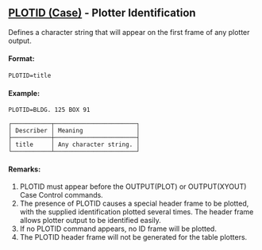 ## [PLOTID (Case)](https://help.hexagonmi.com/bundle/MSC_Nastran_2022.4/page/Nastran_Combined_Book/qrg/casecontrol4a/TOC.PLOTID.Case.xhtml) - Plotter Identification

Defines a character string that will appear on the first frame of any plotter output.

#### Format:

```nastran
PLOTID=title
```

#### Example:

```nastran
PLOTID=BLDG. 125 BOX 91
```

```text
┌───────────┬───────────────────────┐
│ Describer │ Meaning               │
├───────────┼───────────────────────┤
│ title     │ Any character string. │
└───────────┴───────────────────────┘
```

#### Remarks:

1. PLOTID must appear before the OUTPUT(PLOT) or OUTPUT(XYOUT) Case Control commands.
2. The presence of PLOTID causes a special header frame to be plotted, with the supplied identification plotted several times. The header frame allows plotter output to be identified easily.
3. If no PLOTID command appears, no ID frame will be plotted.
4. The PLOTID header frame will not be generated for the table plotters.
